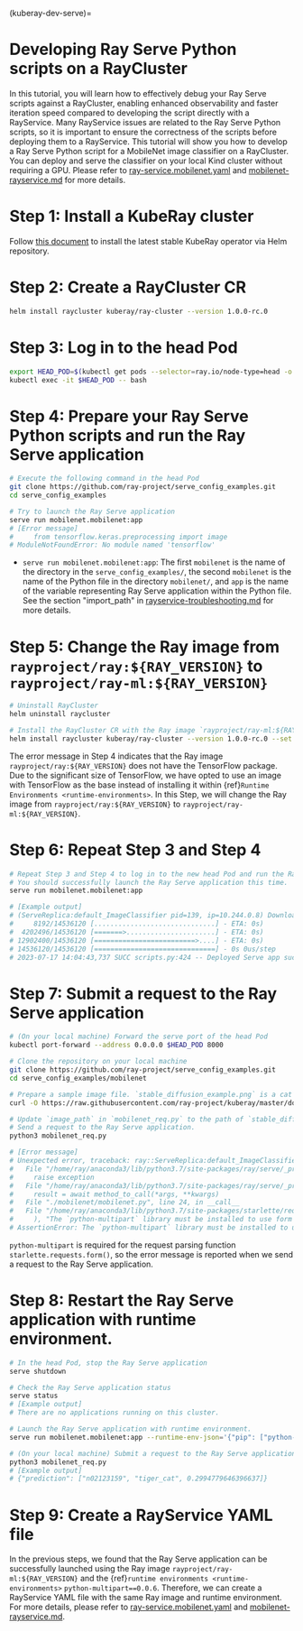 (kuberay-dev-serve)=

# Developing Ray Serve Python scripts on a RayCluster

In this tutorial, you will learn how to effectively debug your Ray Serve scripts against a RayCluster, enabling enhanced observability and faster iteration speed compared to developing the script directly with a RayService.
Many RayService issues are related to the Ray Serve Python scripts, so it is important to ensure the correctness of the scripts before deploying them to a RayService.
This tutorial will show you how to develop a Ray Serve Python script for a MobileNet image classifier on a RayCluster.
You can deploy and serve the classifier on your local Kind cluster without requiring a GPU.
Please refer to [ray-service.mobilenet.yaml](https://github.com/ray-project/kuberay/blob/master/ray-operator/config/samples/ray-service.mobilenet.yaml) and [mobilenet-rayservice.md](https://github.com/ray-project/kuberay/blob/master/docs/guidance/mobilenet-rayservice.md) for more details.


# Step 1: Install a KubeRay cluster

Follow [this document](kuberay-operator-deploy) to install the latest stable KubeRay operator via Helm repository.

# Step 2: Create a RayCluster CR

```sh
helm install raycluster kuberay/ray-cluster --version 1.0.0-rc.0
```

# Step 3: Log in to the head Pod

```sh
export HEAD_POD=$(kubectl get pods --selector=ray.io/node-type=head -o custom-columns=POD:metadata.name --no-headers)
kubectl exec -it $HEAD_POD -- bash
```

# Step 4: Prepare your Ray Serve Python scripts and run the Ray Serve application

```sh
# Execute the following command in the head Pod
git clone https://github.com/ray-project/serve_config_examples.git
cd serve_config_examples

# Try to launch the Ray Serve application
serve run mobilenet.mobilenet:app
# [Error message]
#     from tensorflow.keras.preprocessing import image
# ModuleNotFoundError: No module named 'tensorflow'
```

* `serve run mobilenet.mobilenet:app`: The first `mobilenet` is the name of the directory in the `serve_config_examples/`,
the second `mobilenet` is the name of the Python file in the directory `mobilenet/`, and `app` is the name of the variable representing Ray Serve application within the Python file. See the section "import_path" in [rayservice-troubleshooting.md](kuberay-raysvc-troubleshoot) for more details.

# Step 5: Change the Ray image from `rayproject/ray:${RAY_VERSION}` to `rayproject/ray-ml:${RAY_VERSION}`

```sh
# Uninstall RayCluster
helm uninstall raycluster

# Install the RayCluster CR with the Ray image `rayproject/ray-ml:${RAY_VERSION}`
helm install raycluster kuberay/ray-cluster --version 1.0.0-rc.0 --set image.repository=rayproject/ray-ml
```

The error message in Step 4 indicates that the Ray image `rayproject/ray:${RAY_VERSION}` does not have the TensorFlow package.
Due to the significant size of TensorFlow, we have opted to use an image with TensorFlow as the base instead of installing it within {ref}`Runtime Environments <runtime-environments>`.
In this Step, we will change the Ray image from `rayproject/ray:${RAY_VERSION}` to `rayproject/ray-ml:${RAY_VERSION}`.

# Step 6: Repeat Step 3 and Step 4

```sh
# Repeat Step 3 and Step 4 to log in to the new head Pod and run the Ray Serve application.
# You should successfully launch the Ray Serve application this time.
serve run mobilenet.mobilenet:app

# [Example output]
# (ServeReplica:default_ImageClassifier pid=139, ip=10.244.0.8) Downloading data from https://storage.googleapis.com/tensorflow/keras-applications/mobilenet_v2/mobilenet_v2_weights_tf_dim_ordering_tf_kernels_1.0_224.h5
#     8192/14536120 [..............................] - ETA: 0s)
#  4202496/14536120 [=======>......................] - ETA: 0s)
# 12902400/14536120 [=========================>....] - ETA: 0s)
# 14536120/14536120 [==============================] - 0s 0us/step
# 2023-07-17 14:04:43,737 SUCC scripts.py:424 -- Deployed Serve app successfully.
```

# Step 7: Submit a request to the Ray Serve application

```sh
# (On your local machine) Forward the serve port of the head Pod
kubectl port-forward --address 0.0.0.0 $HEAD_POD 8000

# Clone the repository on your local machine
git clone https://github.com/ray-project/serve_config_examples.git
cd serve_config_examples/mobilenet

# Prepare a sample image file. `stable_diffusion_example.png` is a cat image generated by the Stable Diffusion model.
curl -O https://raw.githubusercontent.com/ray-project/kuberay/master/docs/images/stable_diffusion_example.png

# Update `image_path` in `mobilenet_req.py` to the path of `stable_diffusion_example.png`
# Send a request to the Ray Serve application.
python3 mobilenet_req.py

# [Error message]
# Unexpected error, traceback: ray::ServeReplica:default_ImageClassifier.handle_request() (pid=139, ip=10.244.0.8)
#   File "/home/ray/anaconda3/lib/python3.7/site-packages/ray/serve/_private/utils.py", line 254, in wrap_to_ray_error
#     raise exception
#   File "/home/ray/anaconda3/lib/python3.7/site-packages/ray/serve/_private/replica.py", line 550, in invoke_single
#     result = await method_to_call(*args, **kwargs)
#   File "./mobilenet/mobilenet.py", line 24, in __call__
#   File "/home/ray/anaconda3/lib/python3.7/site-packages/starlette/requests.py", line 256, in _get_form
#     ), "The `python-multipart` library must be installed to use form parsing."
# AssertionError: The `python-multipart` library must be installed to use form parsing..
```

`python-multipart` is required for the request parsing function `starlette.requests.form()`, so the error message is reported when we send a request to the Ray Serve application.

# Step 8: Restart the Ray Serve application with runtime environment.

```sh
# In the head Pod, stop the Ray Serve application
serve shutdown

# Check the Ray Serve application status
serve status
# [Example output]
# There are no applications running on this cluster.

# Launch the Ray Serve application with runtime environment.
serve run mobilenet.mobilenet:app --runtime-env-json='{"pip": ["python-multipart==0.0.6"]}'

# (On your local machine) Submit a request to the Ray Serve application again, and you should get the correct prediction.
python3 mobilenet_req.py
# [Example output]
# {"prediction": ["n02123159", "tiger_cat", 0.2994779646396637]}
```

# Step 9: Create a RayService YAML file

In the previous steps, we found that the Ray Serve application can be successfully launched using the Ray image `rayproject/ray-ml:${RAY_VERSION}` and the {ref}`runtime environments <runtime-environments>` `python-multipart==0.0.6`.
Therefore, we can create a RayService YAML file with the same Ray image and runtime environment.
For more details, please refer to [ray-service.mobilenet.yaml](https://github.com/ray-project/kuberay/blob/master/ray-operator/config/samples/ray-service.mobilenet.yaml) and [mobilenet-rayservice.md](kuberay-mobilenet-rayservice-example).
